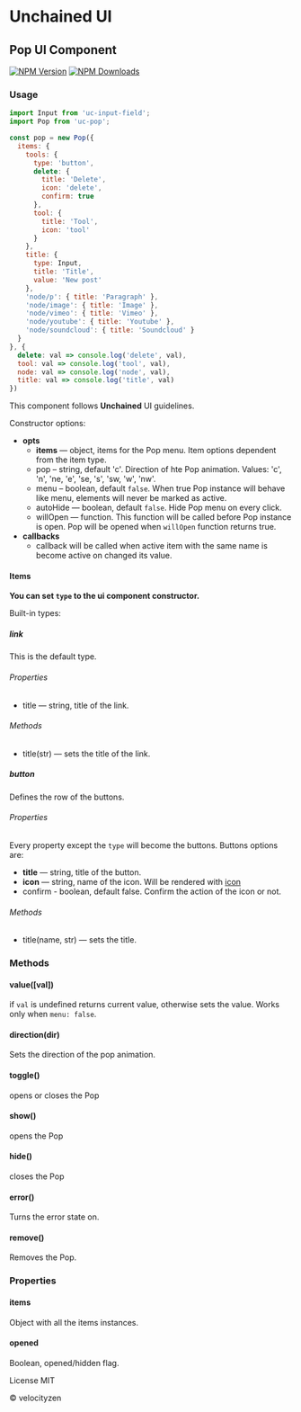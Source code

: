 # Unchained UI

## Pop UI Component

[![NPM Version](https://img.shields.io/npm/v/uc-pop.svg?style=flat-square)](https://www.npmjs.com/package/uc-pop)
[![NPM Downloads](https://img.shields.io/npm/dt/uc-pop.svg?style=flat-square)](https://www.npmjs.com/package/uc-pop)

### Usage

```js
import Input from 'uc-input-field';
import Pop from 'uc-pop';

const pop = new Pop({
  items: {
    tools: {
      type: 'button',
      delete: {
        title: 'Delete',
        icon: 'delete',
        confirm: true
      },
      tool: {
        title: 'Tool',
        icon: 'tool'
      }
    },
    title: {
      type: Input,
      title: 'Title',
      value: 'New post'
    },
    'node/p': { title: 'Paragraph' },
    'node/image': { title: 'Image' },
    'node/vimeo': { title: 'Vimeo' },
    'node/youtube': { title: 'Youtube' },
    'node/soundcloud': { title: 'Soundcloud' }
  }
}, {
  delete: val => console.log('delete', val),
  tool: val => console.log('tool', val),
  node: val => console.log('node', val),
  title: val => console.log('title', val)
})

```

This component follows **Unchained** UI guidelines.

Constructor options:

* **opts**
  - **items** — object, items for the Pop menu. Item options dependent from the item type.
  - pop – string, default 'c'. Direction of hte Pop animation. Values: 'c', 'n', 'ne, 'e', 'se, 's', 'sw, 'w', 'nw'.
  - menu – boolean, default `false`. When true Pop instance will behave like menu, elements will never be marked as active.
  - autoHide — boolean, default `false`. Hide Pop menu on every click.
  - willOpen — function. This function will be called before Pop instance is open. Pop will be opened when `willOpen` function returns true.
* **callbacks**
  - <name> callback will be called when active item with the same name is become active on changed its value.

#### Items

**You can set `type` to the ui component constructor.**

Built-in types:

##### link

This is the default type.

###### Properties

* title — string, title of the link.

###### Methods

* title(str) — sets the title of the link.

##### button

Defines the row of the buttons.

###### Properties

Every property except the `type` will become the buttons. Buttons options are:

* **title** — string, title of the button.
* **icon** — string, name of the icon. Will be rendered with [icon](https://github.com/unchainedui/icon)
* confirm - boolean, default false. Confirm the action of the icon or not.

###### Methods

* title(name, str) — sets the title.


### Methods

#### value([val])

if `val` is undefined returns current value, otherwise sets the value. Works only when `menu: false`.

#### direction(dir)

Sets the direction of the pop animation.

#### toggle()

opens or closes the Pop

#### show()

opens the Pop

#### hide()

closes the Pop

#### error()

Turns the error state on.

#### remove()

Removes the Pop.

### Properties

#### items

Object with all the items instances.

#### opened

Boolean, opened/hidden flag.

License MIT

© velocityzen

